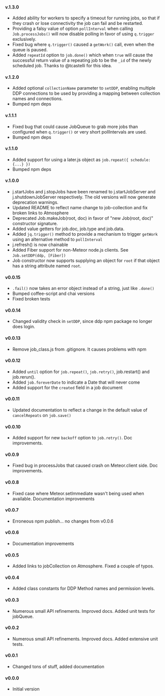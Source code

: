 #### v.1.3.0

* Added ability for workers to specify a timeout for running jobs, so that if they crash or lose connectivity the job can fail and be restarted.
* Providing a falsy value of option `pollInterval` when calling `Job.processJobs()` will now disable polling in favor of using `q.trigger` exclusively.
* Fixed bug where `q.trigger()` caused a `getWork()` call, even when the queue is paused.
* Added `repeatId` option to `job.done()` which when `true` will cause the successful return value of a repeating job to be the `_id` of the newly scheduled job. Thanks to @tcastelli for this idea.

#### v.1.2.0

* Added optional `collectionName` parameter to `setDDP`, enabling multiple DDP connections to be used by providing a mapping between collection names and connections.
* Bumped npm deps

#### v.1.1.1

* Fixed bug that could cause JobQueue to grab more jobs than configured when `q.trigger()` or very short pollIntervals are used.
* Bumped npm deps

#### v.1.1.0

* Added support for using a later.js object as `job.repeat({ schedule: {...} })`
* Bumped npm deps

#### v.1.0.0

* j.startJobs and j.stopJobs have been renamed to j.startJobServer and j.shutdownJobServer respectively. The old versions will now generate deprecation warnings.
* Updated README to reflect name change to job-collection and fix broken links to Atmosphere
* Deprecated Job.makeJob(root, doc) in favor of "new Job(root, doc)" constructor signature.
* Added value getters for job.doc, job.type and job.data.
* Added `jq.trigger()` method to provide a mechanism to trigger `getWork` using an alternative method to `pollInterval`
* j.refresh() is now chainable
* Added Fiber support for non-Meteor node.js clients. See `Job.setDDP(ddp, [Fiber])`
* Job constructor now supports supplying an object for `root` if that object has a string attribute named `root`.

#### v0.0.15

* `.fail()` now takes an error object instead of a string, just like `.done()`
* Bumped coffee-script and chai versions
* Fixed broken tests

#### v0.0.14

* Changed validity check in `setDDP`, since ddp npm package no longer does login.

#### v0.0.13

* Remove job_class.js from .gitignore. It causes problems with npm

#### v0.0.12

* Added `until` option for `job.repeat()`, `job.retry()`, job.restart() and job.rerun().
* Added `job.foreverDate` to indicate a Date that will never come
* Added support for the `created` field in a job document

#### v0.0.11

* Updated documentation to reflect a change in the default value of `cancelRepeats` on `job.save()`

#### v0.0.10

* Added support for new `backoff` option to `job.retry()`. Doc improvements.

#### v0.0.9

* Fixed bug in processJobs that caused crash on Meteor.client side. Doc improvements.

#### v0.0.8

* Fixed case where Meteor.setImmediate wasn't being used when available. Documentation improvements

#### v0.0.7

* Erroneous npm publish... no changes from v0.0.6

#### v0.0.6

* Documentation improvements

#### v0.0.5

* Added links to jobCollection on Atmosphere. Fixed a couple of typos.

#### v0.0.4

* Added class constants for DDP Method names and permission levels.

#### v0.0.3

* Numerous small API refinements. Improved docs. Added unit tests for jobQueue.

#### v0.0.2

* Numerous small API refinements. Improved docs. Added extensive unit tests.

#### v0.0.1

* Changed tons of stuff, added documentation

#### v0.0.0

* Initial version
